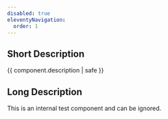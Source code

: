 ```yaml
---
disabled: true
eleventyNavigation:
  order: 1
---
```


## Short Description
{{ component.description | safe }}

## Long Description

This is an internal test component and can be ignored.
